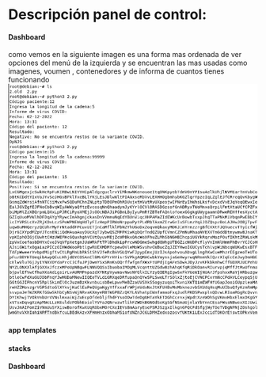 # Descripción panel de control:
#### Dashboard
como vemos en la siguiente imagen es una forma mas ordenada de ver opciones del menú de la izquierda y se encuentran las mas usadas como imagenes, voumen , contenedores y de informa de cuantos tienes funcionando 
![Texto alternativo](./imagenes/3.png "Título alternativo")
#### app templates
#### stacks
#### Dashboard

